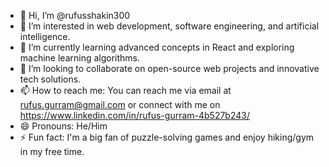 - 👋 Hi, I’m @rufusshakin300
- 👀 I’m interested in web development, software engineering, and artificial intelligence.
- 🌱 I’m currently learning advanced concepts in React and exploring machine learning algorithms.
- 💞️ I’m looking to collaborate on open-source web projects and innovative tech solutions.
- 📫 How to reach me: You can reach me via email at rufus.gurram@gmail.com or connect with me on https://www.linkedin.com/in/rufus-gurram-4b527b243/
- 😄 Pronouns: He/Him
- ⚡ Fun fact: I'm a big fan of puzzle-solving games and enjoy hiking/gym in my free time.


<!---
rufusshakin300/rufusshakin300 is a ✨ special ✨ repository because its `README.md` (this file) appears on your GitHub profile.
You can click the Preview link to take a look at your changes.
--->
